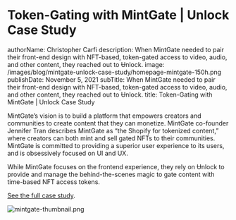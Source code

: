 # Token-Gating with MintGate | Unlock Case Study

authorName: Christopher Carfi
description: When MintGate needed to pair their front-end design with NFT-based, token-gated access to video, audio, and other content, they reached out to Ʉnlock.
image: /images/blog/mintgate-unlock-case-study/homepage-mintgate-150h.png
publishDate: November 5, 2021
subTitle: When MintGate needed to pair their front-end design with NFT-based, token-gated access to video, audio, and other content, they reached out to Ʉnlock.
title: Token-Gating with MintGate | Unlock Case Study

MintGate’s vision is to build a platform that empowers creators and communities to create content that they can monetize. MintGate co-founder Jennifer Tran describes MintGate as “the Shopify for tokenized content,” where creators can both mint and sell gated NFTs to their communities. MintGate is committed to providing a superior user experience to its users, and is obsessively focused on UI and UX. 

While MintGate focuses on the frontend experience, they rely on Ʉnlock to provide and manage the behind-the-scenes magic to gate content with time-based NFT access tokens.

[See the full case study](https://f.hubspotusercontent20.net/hubfs/19942922/MintGate%20-%20Unlock%20Case%20Study.pdf).

![mintgate-thumbnail.png](Token-Gating%20with%20MintGate%20Unlock%20Case%20Study%20d2b035b2d7d348a5acac572f50ad18f1/mintgate-thumbnail.png)